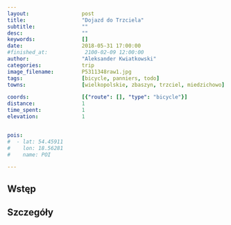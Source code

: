 ```yaml
---
layout:                 post
title:                  "Dojazd do Trzciela"
subtitle:               ""
desc:                   ""
keywords:               []
date:                   2018-05-31 17:00:00
#finished_at:            2100-02-09 12:00:00
author:                 "Aleksander Kwiatkowski"
categories:             trip
image_filename:         P5311348raw1.jpg
tags:                   [bicycle, panniers, todo]
towns:                  [wielkopolskie, zbaszyn, trzciel, miedzichowo]

coords:                 [{"route": [], "type": "bicycle"}]
distance:               1
time_spent:             1
elevation:              1


pois:
#  - lat: 54.45911
#    lon: 18.56281
#    name: POI

---
```



## Wstęp

## Szczegóły
